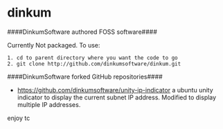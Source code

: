 dinkum
======

####DinkumSoftware authored FOSS software####

Currently Not packaged.  To use:

    1. cd to parent directory where you want the code to go
    2. git clone http://github.com/dinkumsoftware/dinkum.git

####DinkumSoftware forked GitHub repositories####

* https://github.com/dinkumsoftware/unity-ip-indicator a ubuntu unity indicator to display the current subnet IP address.
Modified to display multiple IP addresses.


enjoy
tc


